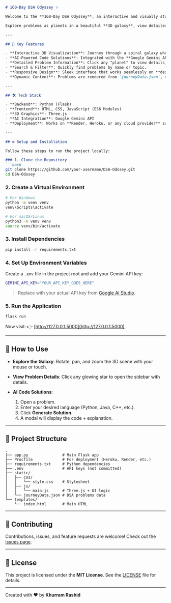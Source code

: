 ````markdown
# 160-Day DSA Odyssey ✨

Welcome to the **160-Day DSA Odyssey**, an interactive and visually stunning web application that chronicles a 160-day journey through the world of **Data Structures and Algorithms**.  

Explore problems as planets in a beautiful **3D galaxy**, view detailed notes, and get **AI-powered code solutions** on demand.

---

## 🚀 Key Features

- **Interactive 3D Visualization**: Journey through a spiral galaxy where each star represents a solved DSA problem. Built with **Three.js**.  
- **AI-Powered Code Solutions**: Integrated with the **Google Gemini API** to generate solutions in any programming language, complete with explanations.  
- **Detailed Problem Information**: Click any "planet" to view details, including difficulty, topics, personal notes, and links.  
- **Search & Filter**: Quickly find problems by name or topic.  
- **Responsive Design**: Sleek interface that works seamlessly on **desktop and mobile**.  
- **Dynamic Content**: Problems are rendered from `journeyData.json`, making updates simple.  

---

## 🛠️ Tech Stack

- **Backend**: Python (Flask)  
- **Frontend**: HTML, CSS, JavaScript (ES6 Modules)  
- **3D Graphics**: Three.js  
- **AI Integration**: Google Gemini API  
- **Deployment**: Works on **Render, Heroku, or any cloud provider** supporting Python apps  

---

## ⚙️ Setup and Installation

Follow these steps to run the project locally:

### 1. Clone the Repository
```bash
git clone https://github.com/your-username/DSA-Odssey.git
cd DSA-Odssey
````

### 2. Create a Virtual Environment

```bash
# For Windows
python -m venv venv
venv\Scripts\activate

# For macOS/Linux
python3 -m venv venv
source venv/bin/activate
```

### 3. Install Dependencies

```bash
pip install -r requirements.txt
```

### 4. Set Up Environment Variables

Create a `.env` file in the project root and add your Gemini API key:

```bash
GEMINI_API_KEY="YOUR_API_KEY_GOES_HERE"
```

> Replace with your actual API key from [Google AI Studio](https://ai.google.dev).

### 5. Run the Application

```bash
flask run
```

Now visit: 👉 [http://127.0.0.1:5000](http://127.0.0.1:5000)

---

## 📖 How to Use

* **Explore the Galaxy**: Rotate, pan, and zoom the 3D scene with your mouse or touch.
* **View Problem Details**: Click any glowing star to open the sidebar with details.
* **AI Code Solutions**:

  1. Open a problem.
  2. Enter your desired language (Python, Java, C++, etc.).
  3. Click **Generate Solution**.
  4. A modal will display the code + explanation.

---

## 📁 Project Structure

```
.
├── app.py               # Main Flask app
├── Procfile             # For deployment (Heroku, Render, etc.)
├── requirements.txt     # Python dependencies
├── .env                 # API keys (not committed)
├── static/
│   ├── css/
│   │   └── style.css    # Stylesheet
│   ├── js/
│   │   └── main.js      # Three.js + UI logic
│   └── journeyData.json # DSA problems data
└── templates/
    └── index.html       # Main HTML
```

---

## 🤝 Contributing

Contributions, issues, and feature requests are welcome!
Check out the [issues page](https://github.com/your-username/DSA-Odssey/issues).

---

## 📄 License

This project is licensed under the **MIT License**.
See the [LICENSE](LICENSE) file for details.

---

Created with ❤️ by **Khurram Rashid**

```
